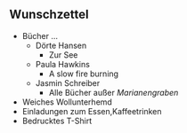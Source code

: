 ## Wunschzettel
* Bücher ...
  * Dörte Hansen
    * Zur See
  * Paula Hawkins
    * A slow fire burning
  * Jasmin Schreiber
    * Alle Bücher außer _Marianengraben_
* Weiches Wollunterhemd
* Einladungen zum Essen,Kaffeetrinken
* Bedrucktes T-Shirt

